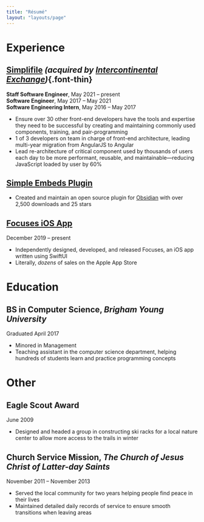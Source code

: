 ```yaml
---
title: "Résumé"
layout: "layouts/page"
---
```


# Experience

## [Simplifile](https://simplifile.com) _(acquired by [Intercontinental Exchange](https://www.ice.com))_{.font-thin}
**Staff Software Engineer**, May 2021 – present<br>
**Software Engineer**, May 2017 – May 2021<br>
**Software Engineering Intern**, May 2016 – May 2017
-   Ensure over 30 other front-end developers have the tools and expertise they need to be successful by creating and maintaining commonly used components, training, and pair-programming
-   1 of 3 developers on team in charge of front-end architecture, leading multi-year migration from AngularJS to Angular
-   Lead re-architecture of critical component used by thousands of users each day to be more performant, reusable, and maintainable—reducing JavaScript loaded by user by 60%

## **[Simple Embeds Plugin](https://github.com/samwarnick/obsidian-simple-embeds)**

-   Created and maintain an open source plugin for [Obsidian](https://obsidian.md) with over 2,500 downloads and 25 stars

## **[Focuses iOS App](https://apps.apple.com/us/app/focuses/id1492385864?ls=1)**

December 2019 – present

-   Independently designed, developed, and released Focuses, an iOS app written using SwiftUI
-   Literally, _dozens_ of sales on the Apple App Store

# Education

## **BS in Computer Science**, _Brigham Young University_

Graduated April 2017

-   Minored in Management
-   Teaching assistant in the computer science department, helping hundreds of students learn and practice programming concepts

# Other

## **Eagle Scout Award**

June 2009

-   Designed and headed a group in constructing ski racks for a local nature center to allow more access to the trails in winter

## **Church Service Mission**, _The Church of Jesus Christ of Latter-day Saints_

November 2011 – November 2013

-   Served the local community for two years helping people find peace in their lives
-   Maintained detailed daily records of service to ensure smooth transitions when leaving areas
